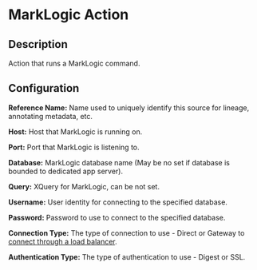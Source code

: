 # MarkLogic Action


Description
-----------
Action that runs a MarkLogic command.


Configuration
-------------
**Reference Name:** Name used to uniquely identify this source for lineage, annotating metadata, etc.

**Host:** Host that MarkLogic is running on.

**Port:** Port that MarkLogic is listening to.

**Database:** MarkLogic database name (May be no set if database is bounded to dedicated app server).

**Query:** XQuery for MarkLogic, can be not set.

**Username:** User identity for connecting to the specified database.

**Password:** Password to use to connect to the specified database.

**Connection Type:** The type of connection to use - Direct or Gateway to
[connect through a load balancer](https://docs.marklogic.com/guide/java/intro#id_78775).

**Authentication Type:** The type of authentication to use - Digest or SSL.
